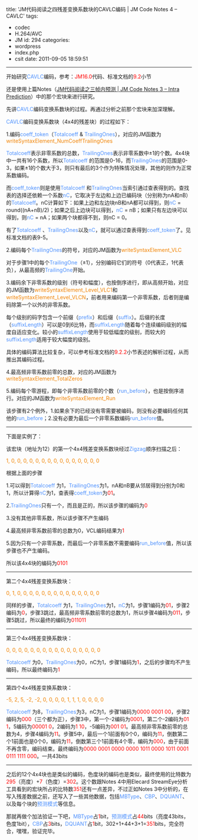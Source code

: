 title: 'JM代码阅读之四残差变换系数块的CAVLC编码 | JM Code Notes 4 – CAVLC'
tags:
  - codec
  - H.264/AVC
  - JM
id: 294
categories:
  - wordpress
  - index.php
  - csit
date: 2011-09-05 18:59:51
---

开始研究<span style="color: #4d90fe;">CAVLC</span>编码，参考：<span style="color: #ff0000;">JM16.0</span>代码、标准文档的<span style="color: #ff0000;">9.2</span>小节

还是使用上篇Notes（[JM代码阅读之三帧内预测 | JM Code Notes 3 – Intra Prediction](http://lsharemy.com/wordpress/index.php/csit/jm-code-notes-3-intra-prediction/ "Permalink to JM代码阅读之三帧内预测 | JM Code Notes 3 – Intra Prediction")）中的那个宏块来进行研究。

先讲<span style="color: #4d90fe;">CAVLC</span>编码变换系数块的过程。再通过分析之前那个宏块来加深理解。

<!--more-->

<span style="color: #4d90fe;">CAVLC</span>编码变换系数块（4x4的残差块）的过程如下：

1.编码<span style="color: #4d90fe;">coeff_token</span>（<span style="color: #4d90fe;">Totalcoeff</span> &amp; <span style="color: #4d90fe;">TrailingOnes</span>），对应的JM函数为<span style="color: #f18200;">writeSyntaxElement_NumCoeffTrailingOnes</span>

<span style="color: #4d90fe;">Totalcoeff</span>表示非零系数的总数，<span style="color: #4d90fe;">TrailingOnes</span>表示非零系数中±1的个数。4x4块中一共有16个系数，所以<span style="color: #4d90fe;">Totalcoeff</span> 的范围是0-16，而<span style="color: #4d90fe;">TrailingOnes</span>的范围是0-3，如果±1的个数大于3，则只有最后的3个作为特殊情况处理，其他的则作为正常系数编码。

而<span style="color: #4d90fe;">coeff_token</span>则是使用<span style="color: #4d90fe;">Totalcoeff</span> 和<span style="color: #4d90fe;">TrailingOnes</span>当索引通过查表得到的。查找表的选择还依赖一个系数<span style="color: #4d90fe;">nC</span>，它取决于左边和上边已编码块（分别称为nA和nB）的<span style="color: #4d90fe;">Totalcoeff</span>。nC计算如下：如果上边和左边块nB和nA都可以得到，则<span style="color: #4d90fe;">nC</span> = round((nA+nB)/2)；如果之后上边块可以得到，<span style="color: #4d90fe;">nC</span> = nB；如果只有左边块可以得到，则<span style="color: #4d90fe;">nC</span> = nA；如果两个块都得不到，则nC = 0。

有了<span style="color: #4d90fe;">Totalcoeff</span> 、<span style="color: #4d90fe;">TrailingOnes</span>以及<span style="color: #4d90fe;">nC</span>，就可以通过查表得到<span style="color: #4d90fe;">coeff_token</span>了。见标准文档的表9-5。

2.编码每个<span style="color: #4d90fe;">TrailingOnes</span>的符号，对应的JM函数为<span style="color: #f18200;">writeSyntaxElement_VLC</span>

对于步骤1中的每个<span style="color: #4d90fe;">TrailingOne</span>（±1），分别编码它们的符号（0代表正，1代表负），从最高频的<span style="color: #4d90fe;">TrailingOne</span>开始。

3.编码余下非零系数的级别（符号和幅度），也按倒序进行，即从高频开始，对应的JM函数为<span style="color: #f18200;">writeSyntaxElement_Level_VLC1</span>和<span style="color: #f18200;">writeSyntaxElement_Level_VLCN</span>，前者用来编码第一个非零系数，后者则是编码除第一个以外的非零系数。

每个级别的码字包含一个前缀（<span style="color: #4d90fe;">prefix</span>）和后缀（<span style="color: #4d90fe;">suffix</span>）。后缀的长度（<span style="color: #4d90fe;">suffixLength</span>）可以是0到6比特，而<span style="color: #4d90fe;">suffixLength</span>随着每个连续编码级别的幅度自适应变化。较小的<span style="color: #4d90fe;">suffixLength</span>使用于较低幅度的级别，而较大的<span style="color: #4d90fe;">suffixLength</span>适用于较大幅度的级别。

具体的编码算法比较复杂，可以参考标准文档的<span style="color: #ff0000;">9.2.2</span>小节表述的解析过程，从而推出其编码过程。

4.最高频非零系数前零的总数，对应的JM函数为<span style="color: #f18200;">writeSyntaxElement_TotalZeros</span>

5.编码每个零游程，即每个非零系数前零的个数（<span style="color: #4d90fe;">run_before</span>），也是按倒序进行。对应的JM函数为<span style="color: #f18200;">writeSyntaxElement_Run</span>

该步骤有2个例外，1.如果余下的已经没有零需要被编码，则没有必要编码任何其他的<span style="color: #4d90fe;">run_before</span>；2.没有必要为最后一个非零系数编码<span style="color: #4d90fe;">run_before</span>值。

--------------------------------------------------------------------------------------------------------------------

下面是实例了：

该宏块（地址为12）的第一个4x4残差变换系数块经过<span style="color: #4d90fe;">Zigzag</span>顺序扫描之后：

<span style="color: #f18200;">1, 0, 0, 0, 0, 0, 0, 0, 0, 0, 0, 0, 0, 0, 0, 0</span>

根据上面的步骤

1.可以得到<span style="color: #4d90fe;">Totalcoeff</span> 为1，<span style="color: #4d90fe;">TrailingOnes</span>为1，nA和nB要从邻居得到分别为0和1，所以计算得<span style="color: #4d90fe;">nC</span>为1，查表得<span style="color: #4d90fe;">coeff_token</span>为<span style="color: #ff0000;">01</span>。

2.<span style="color: #4d90fe;">TrailingOnes</span>只有一个，而且是正的，所以该步骤的编码为<span style="color: #ff0000;">0</span>

3.没有其他非零系数，所以该步骤不产生编码

4.最高频非零系数前零的总数为0，VCL编码结果为<span style="color: #ff0000;">1</span>

5.因为只有一个非零系数，而最后一个非零系数不需要编码<span style="color: #4d90fe;">run_before</span>值，所以该步骤也不产生编码。

所以该4x4块的编码为<span style="color: #ff0000;">0101</span>

--------------------------------------------------------------------------------------------------------------------

第二个4x4残差变换系数块：

<span style="color: #f18200;">0, 1, 0, 0, 0, 0, 0, 0, 0, 0, 0, 0, 0, 0, 0, 0</span>

同样的步骤，<span style="color: #4d90fe;">Totalcoeff</span> 为1，<span style="color: #4d90fe;">TrailingOnes</span>为1，<span style="color: #4d90fe;">nC</span>为1，步骤1编码为<span style="color: #ff0000;">01</span>，步骤2编码为<span style="color: #ff0000;">0</span>，步骤3跳过，最高频非零系数前零的总数为1，所以步骤4编码为<span style="color: #ff0000;">011</span>，步骤5跳过，所以最终的编码为<span style="color: #ff0000;">011011</span>

--------------------------------------------------------------------------------------------------------------------

第三个4x4残差变换系数块：

<span style="color: #f18200;">0, 0, 0, 0, 0, 0, 0, 0, 0, 0, 0, 0, 0, 0, 0, 0</span>

<span style="color: #4d90fe;">Totalcoeff</span> 为0，<span style="color: #4d90fe;">TrailingOnes</span>为0，nC为1，步骤1编码为<span style="color: #ff0000;">1</span>，之后的步骤均不产生编码，所以最终编码为<span style="color: #ff0000;">1</span>

--------------------------------------------------------------------------------------------------------------------

第四个4x4残差变换系数块：

<span style="color: #f18200;">-5, 2, 5, -2, -2, 0, 0, 0, 0, 1, 1, 1, 0, 0, 0, 0</span>

<span style="color: #4d90fe;">Totalcoeff</span> 为8，<span style="color: #4d90fe;">TrailingOnes</span>为3，nC为1，步骤1编码为<span style="color: #ff0000;">0000 0001 00</span>，步骤2编码为<span style="color: #ff0000;">000</span>（三个都为正），步骤3中，第一个-2编码为<span style="color: #ff0000;">0001</span>，第二个-2编码为<span style="color: #ff0000;">01 1</span>，5编码为<span style="color: #ff0000;">00001 0</span>，2编码为<span style="color: #ff0000;">1 10</span>，-5编码为<span style="color: #ff0000;">001 01</span>。最高频非零系数前零的总数为4，步骤4编码为<span style="color: #ff0000;">11</span>。步骤5中，最后一个1前面有0个0，编码为<span style="color: #ff0000;">11</span>，倒数第二个1前面也是0个0，编码为<span style="color: #ff0000;">11</span>，倒数第三个1前面有4个零，编码为<span style="color: #ff0000;">000</span>，由于前面不再含零，编码结束。最终编码为<span style="color: #ff0000;">0000 0001 0000 0000 1011 0000 1011 0001 0111 1111 000</span>。一共43bits

--------------------------------------------------------------------------------------------------------------------

之后的12个4x4块也是类似的编码，色度块的编码也是类似，最终使用的比特数为<span style="color: #ff0000;">295</span>（亮度）+<span style="color: #ff0000;">7</span>（色度）=<span style="color: #ff0000;">302</span>。这个数跟Notes 4中用Elecard StreamEye分析工具看到的宏块所占的比特数<span style="color: #ff0000;">351</span>还有一点差异，不过正如Notes 3中分析的，在写入残差数据之前，还写入了一些其他数据，包括<span style="color: #4d90fe;">MBType</span>、<span style="color: #4d90fe;">CBP</span>、<span style="color: #4d90fe;">DQUANT</span>、以及每个块的<span style="color: #4d90fe;">预测模式</span>等信息。

那就再做个加法验证一下吧，<span style="color: #4d90fe;">MBType</span>占<span style="color: #ff0000;">1</span>bit，<span style="color: #4d90fe;">预测模式</span>占<span style="color: #ff0000;">44</span>bits（亮度43bits，色度1bit），<span style="color: #4d90fe;">CBP</span>占<span style="color: #ff0000;">3</span>bits，<span style="color: #4d90fe;">DQUANT</span>占<span style="color: #ff0000;">1</span>bit，302+1+44+3+1=<span style="color: #ff0000;">351</span>bits，完全符合，嘿嘿，验证完毕。